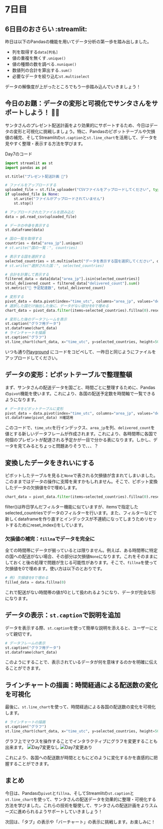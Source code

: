 # 7日目

## 6日目のおさらい :streamlit: 
昨日は以下のPandasの機能を用いてデータ分析の第一歩を踏み出しました。

* 列を取得する`data[列名]`
* 値の重複を無くす`.unique()`
* 値の種類の数を調べる`.nunique()`
* 数値列の合計を算出する`.sum()`
* 必要なデータを絞り込む`st.multiselect`

データの解像度が上がったところでもう一歩踏み込んでいきましょう！

## 今日のお題：データの変形と可視化でサンタさんをサポートしよう！ 🎅🎁

サンタさんのプレゼント配送計画をより効果的にサポートするため、今日はデータの変形と可視化に挑戦しましょう。特に、Pandasのピボットテーブルや欠損値の補完、そしてStreamlitの`st.caption`と`st.line_chart`を活用して、データを見やすく整理・表示する方法を学びます。

Day7のコード

```python
import streamlit as st
import pandas as pd

st.title("プレゼント配送計画 🦌")

# ファイルをアップロードする
uploaded_file = st.file_uploader("CSVファイルをアップロードしてください", type=["csv"])
if uploaded_file is None:
    st.write("ファイルがアップロードされていません")
    st.stop()

# アップロードされたファイルを読み込む
data = pd.read_csv(uploaded_file)

# データの中身を表示する
st.dataframe(data)

# 国の一覧を取得する
countries = data["area_jp"].unique()
# st.write("国の一覧：", countries)

# 表示する国を選択する
selected_countries = st.multiselect("データを表示する国を選択してください", countries, default=countries[:3])
# st.write("選択された国：", selected_countries)

# 合計を計算して表示する
filtered_data = data[data["area_jp"].isin(selected_countries)]
total_delivered_count = filtered_data["delivered_count"].sum()
st.metric("🎁 予定配達数", total_delivered_count)

# 変形する
pivot_data = data.pivot(index="time_utc", columns="area_jp", values="delivered_count")
# 選択した国だけ抽出した後に、データがない部分を0で埋める
chart_data = pivot_data.filter(items=selected_countries).fillna(0).reset_index()

# 変形した後のデータフレームを表示
st.caption("グラフ用データ")
st.dataframe(chart_data)
# ラインチャートを描画
st.caption("グラフ")
st.line_chart(chart_data, x="time_utc", y=selected_countries, height=500)
```

いつも通り[Playground](https://streamlit.io/playground) にコードをコピペして、一昨日と同じようにファイルをアップロードしてください。

## データの変形：ピボットテーブルで整理整頓

まず、サンタさんの配送データを国ごと、時間ごとに整理するために、Pandasの`pivot`機能を使います。これにより、各国の配送予定数を時間軸で一覧できるようになります。

```python
# データをピボットテーブルに変形
pivot_data = data.pivot(index="time_utc", columns="area_jp", values="delivered_count")
st.dataframe(pivot_data) ※確認用
```

このコードで、`time_utc`を行インデックス、`area_jp`を列、`delivered_count`を値とする新しいデータフレームが作成されます。これにより、各時間帯に各国で何個のプレゼントが配達される予定かが一目で分かる表になります。しかし、データを見てみるとちょっと問題ありそうで、、、？

## 変換したデータをきれいにする

ピボットしたテーブルを見ると`None`で表される欠損値が含まれてしまいました。このままではデータの操作に支障を来すかもしれません。そこで、ピボット変換したデータの欠損値を0で埋めします。

```python
chart_data = pivot_data.filter(items=selected_countries).fillna(0).reset_index()
```

filter()は昨日学んだフィルター機能に似ていますが、itemsで指定したselected_countriesでデータのフィルターを行います。また、フィルターなどで新しくdataframeを作り直すとインデックスが不連続になってしまうためリセットするためにreset_index()をしています。

### 欠損値の補完：`fillna`でデータを完全に

全ての時間帯にデータが揃っているとは限りません。例えば、ある時間帯に特定の国への配送がない場合、その部分は欠損値`None`になります。これをそのままにしておくと後の処理で問題が生じる可能性があります。そこで、`fillna`を使って欠損値を0で埋めます。使い方は以下のとおりです。

```python
# 例) 欠損値を0で埋める
filled_data = data.fillna(0)
```

これで配送がない時間帯の値が0として扱われるようになり、データが完全な形になります。


## データの表示：`st.caption`で説明を追加

データを表示する際、`st.caption`を使って簡単な説明を添えると、ユーザーにとって親切です。

```python
# データフレームの表示
st.caption("グラフ用データ")
st.dataframe(chart_data)
```

このようにすることで、表示されているデータが何を意味するのかを明確に伝えることができます。

## ラインチャートの描画：時間経過による配送数の変化を可視化

最後に、`st.line_chart`を使って、時間経過による各国の配送数の変化を可視化します。

```python
# ラインチャートの描画
st.caption("グラフ")
st.line_chart(chart_data, x="time_utc", y=selected_countries, height=500)
```

グラフ上でマウスを操作することでインタラクティブにグラフを変更することも出来ます。
![Day7変更なし](app/static/day7_preview1.png "変更なし")
![Day7変更あり](app/static/day7_preview2.png "変更あり")

これにより、各国への配送数が時間とともにどのように変化するかを直感的に把握することができます。

## まとめ

今日は、Pandasの`pivot`と`fillna`、そしてStreamlitの`st.caption`と`st.line_chart`を使って、サンタさんの配送データを効果的に整理・可視化する方法を学びました。これらの技術を駆使して、サンタさんの配送計画をよりスムーズに進められるようサポートしていきましょう！

次回は、「タブ」の表示や「バーチャート」の表示に挑戦します。お楽しみに！
